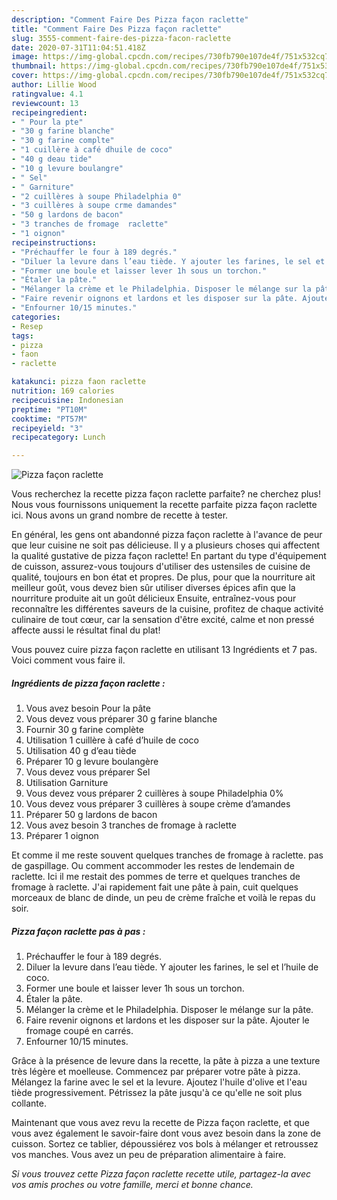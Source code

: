 ```yaml
---
description: "Comment Faire Des Pizza façon raclette"
title: "Comment Faire Des Pizza façon raclette"
slug: 3555-comment-faire-des-pizza-facon-raclette
date: 2020-07-31T11:04:51.418Z
image: https://img-global.cpcdn.com/recipes/730fb790e107de4f/751x532cq70/pizza-facon-raclette-photo-principale-de-la-recette.jpg
thumbnail: https://img-global.cpcdn.com/recipes/730fb790e107de4f/751x532cq70/pizza-facon-raclette-photo-principale-de-la-recette.jpg
cover: https://img-global.cpcdn.com/recipes/730fb790e107de4f/751x532cq70/pizza-facon-raclette-photo-principale-de-la-recette.jpg
author: Lillie Wood
ratingvalue: 4.1
reviewcount: 13
recipeingredient:
- " Pour la pte"
- "30 g farine blanche"
- "30 g farine complte"
- "1 cuillère à café dhuile de coco"
- "40 g deau tide"
- "10 g levure boulangre"
- " Sel"
- " Garniture"
- "2 cuillères à soupe Philadelphia 0"
- "3 cuillères à soupe crme damandes"
- "50 g lardons de bacon"
- "3 tranches de fromage  raclette"
- "1 oignon"
recipeinstructions:
- "Préchauffer le four à 189 degrés."
- "Diluer la levure dans l’eau tiède. Y ajouter les farines, le sel et l’huile de coco."
- "Former une boule et laisser lever 1h sous un torchon."
- "Étaler la pâte."
- "Mélanger la crème et le Philadelphia. Disposer le mélange sur la pâte."
- "Faire revenir oignons et lardons et les disposer sur la pâte. Ajouter le fromage coupé en carrés."
- "Enfourner 10/15 minutes."
categories:
- Resep
tags:
- pizza
- faon
- raclette

katakunci: pizza faon raclette 
nutrition: 169 calories
recipecuisine: Indonesian
preptime: "PT10M"
cooktime: "PT57M"
recipeyield: "3"
recipecategory: Lunch

---
```



![Pizza façon raclette](https://img-global.cpcdn.com/recipes/730fb790e107de4f/751x532cq70/pizza-facon-raclette-photo-principale-de-la-recette.jpg)

Vous recherchez la recette pizza façon raclette parfaite? ne cherchez plus! Nous vous fournissons uniquement la recette parfaite pizza façon raclette ici. Nous avons un grand nombre de recette à tester.

En général, les gens ont abandonné pizza façon raclette à l'avance de peur que leur cuisine ne soit pas délicieuse. Il y a plusieurs choses qui affectent la qualité gustative de pizza façon raclette! En partant du type d'équipement de cuisson, assurez-vous toujours d'utiliser des ustensiles de cuisine de qualité, toujours en bon état et propres. De plus, pour que la nourriture ait meilleur goût, vous devez bien sûr utiliser diverses épices afin que la nourriture produite ait un goût délicieux Ensuite, entraînez-vous pour reconnaître les différentes saveurs de la cuisine, profitez de chaque activité culinaire de tout cœur, car la sensation d'être excité, calme et non pressé affecte aussi le résultat final du plat!

<!--inarticleads1-->

Vous pouvez cuire pizza façon raclette en utilisant 13 Ingrédients et 7 pas. Voici comment vous faire il.

##### Ingrédients de pizza façon raclette :

1. Vous avez besoin  Pour la pâte
1. Vous devez vous préparer 30 g farine blanche
1. Fournir 30 g farine complète
1. Utilisation 1 cuillère à café d’huile de coco
1. Utilisation 40 g d’eau tiède
1. Préparer 10 g levure boulangère
1. Vous devez vous préparer  Sel
1. Utilisation  Garniture
1. Vous devez vous préparer 2 cuillères à soupe Philadelphia 0%
1. Vous devez vous préparer 3 cuillères à soupe crème d’amandes
1. Préparer 50 g lardons de bacon
1. Vous avez besoin 3 tranches de fromage à raclette
1. Préparer 1 oignon


Et comme il me reste souvent quelques tranches de fromage à raclette. pas de gaspillage. Ou comment accommoder les restes de lendemain de raclette. Ici il me restait des pommes de terre et quelques tranches de fromage à raclette. J&#39;ai rapidement fait une pâte à pain, cuit quelques morceaux de blanc de dinde, un peu de crème fraîche et voilà le repas du soir. 

<!--inarticleads2-->

##### Pizza façon raclette pas à pas :

1. Préchauffer le four à 189 degrés.
1. Diluer la levure dans l’eau tiède. Y ajouter les farines, le sel et l’huile de coco.
1. Former une boule et laisser lever 1h sous un torchon.
1. Étaler la pâte.
1. Mélanger la crème et le Philadelphia. Disposer le mélange sur la pâte.
1. Faire revenir oignons et lardons et les disposer sur la pâte. Ajouter le fromage coupé en carrés.
1. Enfourner 10/15 minutes.


Grâce à la présence de levure dans la recette, la pâte à pizza a une texture très légère et moelleuse. Commencez par préparer votre pâte à pizza. Mélangez la farine avec le sel et la levure. Ajoutez l&#39;huile d&#39;olive et l&#39;eau tiède progressivement. Pétrissez la pâte jusqu&#39;à ce qu&#39;elle ne soit plus collante. 

<!--inarticleads1-->

<p>
Maintenant que vous avez revu la recette de Pizza façon raclette, et que vous avez également le savoir-faire dont vous avez besoin dans la zone de cuisson. Sortez ce tablier, dépoussiérez vos bols à mélanger et retroussez vos manches. Vous avez un peu de préparation alimentaire à faire.
</p>

<p>
<i>Si vous trouvez cette Pizza façon raclette recette utile, partagez-la avec vos amis proches ou votre famille, merci et bonne chance.</i>
</p>
